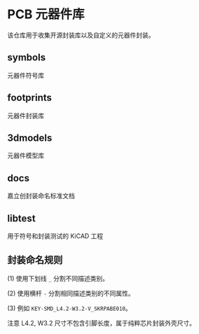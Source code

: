 # PCB 元器件库

该仓库用于收集开源封装库以及自定义的元器件封装。

## symbols

元器件符号库

## footprints

元器件封装库

## 3dmodels

元器件模型库

## docs

嘉立创封装命名标准文档

## libtest

用于符号和封装测试的 KiCAD 工程

## 封装命名规则

(1) 使用下划线 `_` 分割不同描述类别。

(2) 使用横杆 `-` 分割相同描述类别的不同属性。

(3) 例如 `KEY-SMD_L4.2-W3.2-V_SKRPABE010`。

注意 L4.2, W3.2 尺寸不包含引脚长度，属于纯粹芯片封装外壳尺寸。
